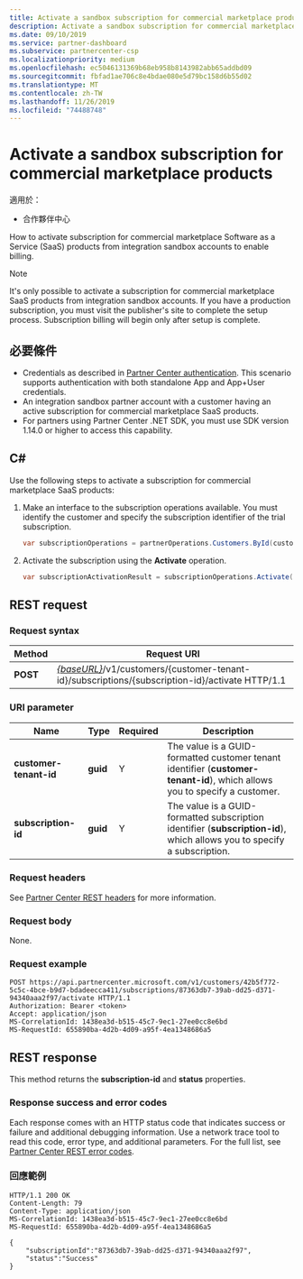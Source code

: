```yaml
---
title: Activate a sandbox subscription for commercial marketplace products
description: Activate a sandbox subscription for commercial marketplace products.
ms.date: 09/10/2019
ms.service: partner-dashboard
ms.subservice: partnercenter-csp
ms.localizationpriority: medium
ms.openlocfilehash: ec5046131369b68eb958b8143982abb65addbd09
ms.sourcegitcommit: fbfad1ae706c8e4bdae080e5d79bc158d6b55d02
ms.translationtype: MT
ms.contentlocale: zh-TW
ms.lasthandoff: 11/26/2019
ms.locfileid: "74488748"
---
```

# <a name="activate-a-sandbox-subscription-for-commercial-marketplace-products"></a>Activate a sandbox subscription for commercial marketplace products

適用於：

- 合作夥伴中心

How to activate subscription for commercial marketplace Software as a Service (SaaS) products from integration sandbox accounts to enable billing.

>[!NOTE]
>It's only possible to activate a subscription for commercial marketplace SaaS products from integration sandbox accounts. If you have a production subscription, you must visit the publisher's site to complete the setup process. Subscription billing will begin only after setup is complete.

## <a name="prerequisites"></a>必要條件

- Credentials as described in [Partner Center authentication](partner-center-authentication.md). This scenario supports authentication with both standalone App and App+User credentials.
- An integration sandbox partner account with a customer having an active subscription for commercial marketplace SaaS products.
- For partners using Partner Center .NET SDK, you must use SDK version 1.14.0 or higher to access this capability.

## <a name="c"></a>C#

Use the following steps to activate a subscription for commercial marketplace SaaS products:

1. Make an interface to the subscription operations available. You must identify the customer and specify the subscription identifier of the trial subscription.

    ``` csharp
    var subscriptionOperations = partnerOperations.Customers.ById(customerId).Subscriptions.ById(subscriptionId);

2. Activate the subscription using the **Activate** operation.

    ``` csharp
    var subscriptionActivationResult = subscriptionOperations.Activate();
## REST request

### Request syntax

| Method     | Request URI                                                                            |
|------------|----------------------------------------------------------------------------------------|
| **POST** | [*{baseURL}*](partner-center-rest-urls.md)/v1/customers/{customer-tenant-id}/subscriptions/{subscription-id}/activate HTTP/1.1 |

### URI parameter

| Name                   | Type     | Required | Description                                                                                                                                            |
|------------------------|----------|----------|--------------------------------------------------------------------------------------------------------------------------------------------------------|
| **customer-tenant-id** | **guid** | Y | The value is a GUID-formatted customer tenant identifier (**customer-tenant-id**), which allows you to specify a customer. |
| **subscription-id** | **guid** | Y | The value is a GUID-formatted subscription identifier (**subscription-id**), which allows you to specify a subscription. |

### Request headers

See [Partner Center REST headers](headers.md) for more information.

### Request body

None.

### Request example

```http
POST https://api.partnercenter.microsoft.com/v1/customers/42b5f772-5c5c-4bce-b9d7-bdadeecca411/subscriptions/87363db7-39ab-dd25-d371-94340aaa2f97/activate HTTP/1.1
Authorization: Bearer <token>
Accept: application/json
MS-CorrelationId: 1438ea3d-b515-45c7-9ec1-27ee0cc8e6bd
MS-RequestId: 655890ba-4d2b-4d09-a95f-4ea1348686a5

```

## <a name="rest-response"></a>REST response

This method returns the **subscription-id** and **status** properties.

### <a name="response-success-and-error-codes"></a>Response success and error codes

Each response comes with an HTTP status code that indicates success or failure and additional debugging information. Use a network trace tool to read this code, error type, and additional parameters. For the full list, see [Partner Center REST error codes](error-codes.md).

### <a name="response-example"></a>回應範例

```http
HTTP/1.1 200 OK
Content-Length: 79
Content-Type: application/json
MS-CorrelationId: 1438ea3d-b515-45c7-9ec1-27ee0cc8e6bd
MS-RequestId: 655890ba-4d2b-4d09-a95f-4ea1348686a5

{
    "subscriptionId":"87363db7-39ab-dd25-d371-94340aaa2f97",
    "status":"Success"
}
```
